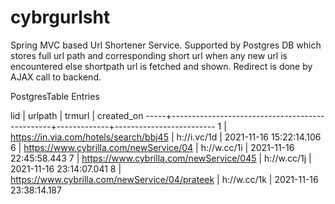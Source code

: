 # cybrgurlsht

Spring MVC based Url Shortener Service.
Supported by Postgres DB which stores full url path and corresponding short url when any new url is encountered else shortpath url is fetched and shown.
Redirect is done by AJAX call to backend.

PostgresTable Entries

 lid |                    urlpath                     |   trmurl    |       created_on
-----+------------------------------------------------+-------------+-------------------------
   1 | https://in.via.com/hotels/search/bbj45         | h://i.vc/1d | 2021-11-16 15:22:14.106
   6 | https://www.cybrilla.com/newService/04         | h://w.cc/1i | 2021-11-16 22:45:58.443
   7 | https://www.cybrilla.com/newService/045        | h://w.cc/1j | 2021-11-16 23:14:07.041
   8 | https://www.cybrilla.com/newService/04/prateek | h://w.cc/1k | 2021-11-16 23:38:14.187
